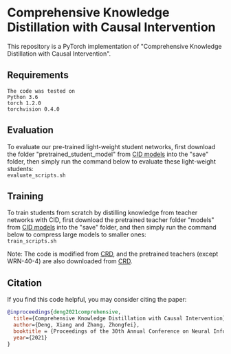 # Comprehensive Knowledge Distillation with Causal Intervention

This repository is a PyTorch implementation of "Comprehensive Knowledge Distillation with Causal Intervention".

## Requirements

```
The code was tested on
Python 3.6
torch 1.2.0
torchvision 0.4.0
```

## Evaluation
To evaluate our pre-trained light-weight student networks, first download the folder "pretrained_student_model" from [CID models] into the "save" folder,  then simply run the command below to evaluate these light-weight students:\
`evaluate_scripts.sh`

## Training
To train students from scratch by distilling knowledge from teacher networks with CID, first download the pretrained teacher folder "models" from [CID models] into the "save" folder, and then simply run the command below to compress large models to smaller ones:\
`train_scripts.sh`

[CID models]: https://drive.google.com/drive/folders/1s-NwnDw3VXc_r87-XHEg1iM0KhxpXlbj?usp=sharing


Note: The code is modified from [CRD], and the pretrained teachers (except WRN-40-4) are also downloaded from [CRD].

[CRD]: https://github.com/HobbitLong/RepDistiller

## Citation
If you find this code helpful, you may consider citing the paper:
```bibtex
@inproceedings{deng2021comprehensive,
  title={Comprehensive Knowledge Distillation with Causal Intervention},
  author={Deng, Xiang and Zhang, Zhongfei},
  booktitle = {Proceedings of the 30th Annual Conference on Neural Information Processing Systems},
  year={2021}
}
```